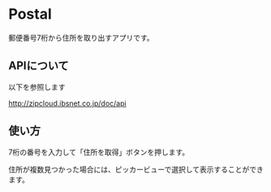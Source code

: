 # Postal

郵便番号7桁から住所を取り出すアプリです。

## APIについて
以下を参照します

http://zipcloud.ibsnet.co.jp/doc/api

## 使い方
7桁の番号を入力して「住所を取得」ボタンを押します。

住所が複数見つかった場合には、ピッカービューで選択して表示することができます。
